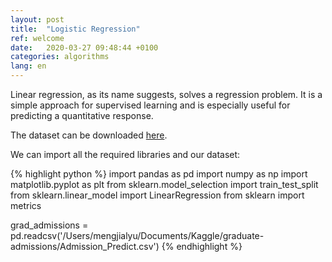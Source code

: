 ```yaml
---
layout: post
title:  "Logistic Regression"
ref: welcome
date:   2020-03-27 09:48:44 +0100
categories: algorithms
lang: en
---
```

Linear regression, as its name suggests, solves a regression problem. It is a simple approach for supervised learning and is especially useful for predicting a quantitative response. 

The dataset can be downloaded [here][here].

We can import all the required libraries and our dataset:

{% highlight python %}
import pandas as pd
import numpy as np
import matplotlib.pyplot as plt
from sklearn.model_selection import train_test_split
from sklearn.linear_model import LinearRegression
from sklearn import metrics

grad_admissions = pd.readcsv('/Users/mengjialyu/Documents/Kaggle/graduate-admissions/Admission_Predict.csv')
{% endhighlight %}

[here]: https://www.kaggle.com/mohansacharya/graduate-admissions/data
